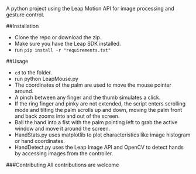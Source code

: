 A python project using the Leap Motion API for image processing and gesture control. 

##Installation
* Clone the repo or download the zip.
* Make sure you have the Leap SDK installed.
* run `pip install -r "requirements.txt"`

##Usage
* `cd` to the folder.
* run python LeapMouse.py
* The coordinates of the palm are used to move the mouse pointer around.
* A pinch between any finger and the thumb simulates a click.
* If the ring finger and pinky are not extended, the script enters scrolling mode and tilting the palm scrolls up and down, moving the palm front and back zooms into and out of the screen.
* Ball the hand into a fist with the palm pointing left to grab the active window and move it around the screen.
* HandStats.py uses matplotlib to plot characteristics like image histogram or hand coordinates.
* HandDetect.py uses the Leap Image API and OpenCV to detect hands by accessing images from the controller.

###Contributing
All contributions are welcome
